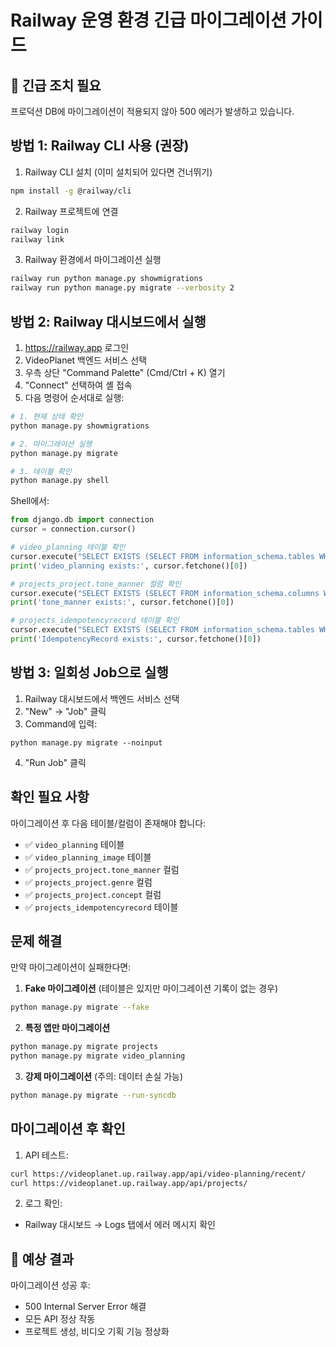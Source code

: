# Railway 운영 환경 긴급 마이그레이션 가이드

## 🚨 긴급 조치 필요
프로덕션 DB에 마이그레이션이 적용되지 않아 500 에러가 발생하고 있습니다.

## 방법 1: Railway CLI 사용 (권장)

1. Railway CLI 설치 (이미 설치되어 있다면 건너뛰기)
```bash
npm install -g @railway/cli
```

2. Railway 프로젝트에 연결
```bash
railway login
railway link
```

3. Railway 환경에서 마이그레이션 실행
```bash
railway run python manage.py showmigrations
railway run python manage.py migrate --verbosity 2
```

## 방법 2: Railway 대시보드에서 실행

1. https://railway.app 로그인
2. VideoPlanet 백엔드 서비스 선택
3. 우측 상단 "Command Palette" (Cmd/Ctrl + K) 열기
4. "Connect" 선택하여 셸 접속
5. 다음 명령어 순서대로 실행:

```bash
# 1. 현재 상태 확인
python manage.py showmigrations

# 2. 마이그레이션 실행
python manage.py migrate

# 3. 테이블 확인
python manage.py shell
```

Shell에서:
```python
from django.db import connection
cursor = connection.cursor()

# video_planning 테이블 확인
cursor.execute("SELECT EXISTS (SELECT FROM information_schema.tables WHERE table_name = 'video_planning');")
print('video_planning exists:', cursor.fetchone()[0])

# projects_project.tone_manner 컬럼 확인
cursor.execute("SELECT EXISTS (SELECT FROM information_schema.columns WHERE table_name = 'projects_project' AND column_name = 'tone_manner');")
print('tone_manner exists:', cursor.fetchone()[0])

# projects_idempotencyrecord 테이블 확인
cursor.execute("SELECT EXISTS (SELECT FROM information_schema.tables WHERE table_name = 'projects_idempotencyrecord');")
print('IdempotencyRecord exists:', cursor.fetchone()[0])
```

## 방법 3: 일회성 Job으로 실행

1. Railway 대시보드에서 백엔드 서비스 선택
2. "New" → "Job" 클릭
3. Command에 입력:
```
python manage.py migrate --noinput
```
4. "Run Job" 클릭

## 확인 필요 사항

마이그레이션 후 다음 테이블/컬럼이 존재해야 합니다:
- ✅ `video_planning` 테이블
- ✅ `video_planning_image` 테이블
- ✅ `projects_project.tone_manner` 컬럼
- ✅ `projects_project.genre` 컬럼
- ✅ `projects_project.concept` 컬럼
- ✅ `projects_idempotencyrecord` 테이블

## 문제 해결

만약 마이그레이션이 실패한다면:

1. **Fake 마이그레이션** (테이블은 있지만 마이그레이션 기록이 없는 경우)
```bash
python manage.py migrate --fake
```

2. **특정 앱만 마이그레이션**
```bash
python manage.py migrate projects
python manage.py migrate video_planning
```

3. **강제 마이그레이션** (주의: 데이터 손실 가능)
```bash
python manage.py migrate --run-syncdb
```

## 마이그레이션 후 확인

1. API 테스트:
```bash
curl https://videoplanet.up.railway.app/api/video-planning/recent/
curl https://videoplanet.up.railway.app/api/projects/
```

2. 로그 확인:
- Railway 대시보드 → Logs 탭에서 에러 메시지 확인

## 🎯 예상 결과

마이그레이션 성공 후:
- 500 Internal Server Error 해결
- 모든 API 정상 작동
- 프로젝트 생성, 비디오 기획 기능 정상화
